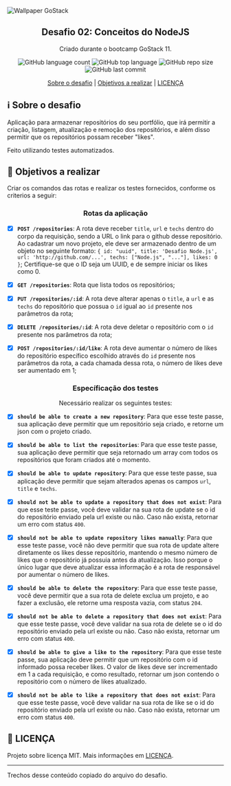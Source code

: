 ![Wallpaper GoStack](https://user-images.githubusercontent.com/58411170/79023960-f326d100-7b57-11ea-9a3b-d3fd0d6bf6bd.png)

<h2 align="center">
  Desafio 02: Conceitos do NodeJS
</h2> 
 
<p align="center">
  Criado durante o bootcamp GoStack 11.
</p>
 
<p align="center">
 
  <img alt="GitHub language count" src="https://img.shields.io/github/languages/count/gabriel-antero/desafio-conceitos-node">
  <img alt="GitHub top language" src="https://img.shields.io/github/languages/top/gabriel-antero/desafio-conceitos-node"> 
  <img alt="GitHub repo size" src="https://img.shields.io/github/repo-size/gabriel-antero/desafio-conceitos-node">
  <img alt="GitHub last commit" src="https://img.shields.io/github/last-commit/gabriel-antero/desafio-conceitos-node">
  
</p>

<p align="center">
  <a href="https://github.com/gabriel-antero/desafio-conceitos-node#information_source-sobre-o-desafio">Sobre o desafio<a/> |
  <a href="https://github.com/gabriel-antero/desafio-conceitos-node#dart-objetivos-a-realizar">Objetivos a realizar<a/> |
  <a href="https://github.com/gabriel-antero/desafio-conceitos-node#memo-licen%C3%A7a">LICENÇA<a/>
</p>
 
## :information_source: Sobre o desafio

Aplicação para armazenar repositórios do seu portfólio, que irá permitir a criação, listagem, atualização e remoção 
dos repositórios, e além disso permitir que os repositórios possam receber "likes".

Feito utilizando testes automatizados.

## :dart: Objetivos a realizar
  Criar os comandos das rotas e realizar os testes fornecidos, conforme os criterios a seguir:
  
<h3 align="center">Rotas da aplicação</h3>

- [X] **`POST /repositories`**: A rota deve receber `title`, `url` e `techs` dentro do corpo da requisição, sendo a URL o link para o github desse repositório. Ao cadastrar um novo projeto, ele deve ser armazenado dentro de um objeto no seguinte formato: `{ id: "uuid", title: 'Desafio Node.js', url: 'http://github.com/...', techs: ["Node.js", "..."], likes: 0 }`; Certifique-se que o ID seja um UUID, e de sempre iniciar os likes como 0.

- [X] **`GET /repositories`**: Rota que lista todos os repositórios;

- [X] **`PUT /repositories/:id`**: A rota deve alterar apenas o `title`, a `url` e as `techs` do repositório que possua o `id` igual ao `id` presente nos parâmetros da rota;

- [X] **`DELETE /repositories/:id`**: A rota deve deletar o repositório com o `id` presente nos parâmetros da rota;

- [X] **`POST /repositories/:id/like`**: A rota deve aumentar o número de likes do repositório específico escolhido através do `id` presente nos parâmetros da rota, a cada chamada dessa rota, o número de likes deve ser aumentado em 1;

<h3 align="center">Específicação dos testes</h3>
<p align="center">Necessário realizar os seguintes testes:

- [X] **`should be able to create a new repository`**: Para que esse teste passe, sua aplicação deve permitir que um repositório seja criado, e retorne um json com o projeto criado.

- [X] **`should be able to list the repositories`**: Para que esse teste passe, sua aplicação deve permitir que seja retornado um array com todos os repositórios que foram criados até o momento.

- [X] **`should be able to update repository`**: Para que esse teste passe, sua aplicação deve permitir que sejam alterados apenas os campos `url`, `title` e `techs`.

- [X] **`should not be able to update a repository that does not exist`**: Para que esse teste passe, você deve validar na sua rota de update se o id do repositório enviado pela url existe ou não. Caso não exista, retornar um erro com status `400`.

- [X] **`should not be able to update repository likes manually`**: Para que esse teste passe, você não deve permitir que sua rota de update altere diretamente os likes desse repositório, mantendo o mesmo número de likes que o repositório já possuia antes da atualização. Isso porque o único lugar que deve atualizar essa informação é a rota de responsável por aumentar o número de likes.

- [X] **`should be able to delete the repository`**: Para que esse teste passe, você deve permitir que a sua rota de delete exclua um projeto, e ao fazer a exclusão, ele retorne uma resposta vazia, com status `204`.

- [X] **`should not be able to delete a repository that does not exist`**: Para que esse teste passe, você deve validar na sua rota de delete se o id do repositório enviado pela url existe ou não. Caso não exista, retornar um erro com status `400`.

- [X] **`should be able to give a like to the repository`**: Para que esse teste passe, sua aplicação deve permitir que um repositório com o id informado possa receber likes. O valor de likes deve ser incrementado em 1 a cada requisição, e como resultado, retornar um json contendo o repositório com o número de likes atualizado.

- [X] **`should not be able to like a repository that does not exist`**: Para que esse teste passe, você deve validar na sua rota de like se o id do repositório enviado pela url existe ou não. Caso não exista, retornar um erro com status `400`.

## :memo: LICENÇA

Projeto sobre licença MIT. Mais informações em [LICENÇA](https://github.com/gabriel-antero/desafio-conceitos-node/blob/master/LICENSE).

---

Trechos desse conteúdo copiado do arquivo do desafio.
